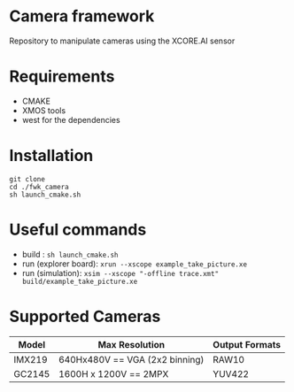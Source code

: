 # Camera framework
Repository to manipulate cameras using the XCORE.AI sensor

# Requirements
- CMAKE
- XMOS tools
- west for the dependencies

# Installation
```
git clone 
cd ./fwk_camera
sh launch_cmake.sh
```

# Useful commands
- build : ```sh launch_cmake.sh```
- run (explorer board):  ```xrun --xscope example_take_picture.xe```
- run (simulation):  ```xsim --xscope "-offline trace.xmt" build/example_take_picture.xe```

# Supported Cameras

| Model  | Max Resolution | Output Formats
| ------------- | ------------- | ------------- |
| IMX219 | 640Hx480V == VGA (2x2 binning) | RAW10
| GC2145 | 1600H x 1200V == 2MPX | YUV422
